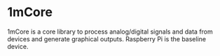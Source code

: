 # 1mCore
1mCore is a core library to process analog/digital signals and data from devices and generate graphical outputs.
Raspberry Pi is the baseline device.
